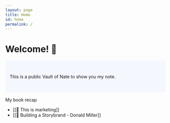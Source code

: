 ```yaml
---
layout: page
title: Home
id: home
permalink: /
---
```


# Welcome! 🌱

<p style="padding: 3em 1em; background: #f5f7ff; border-radius: 4px;">
  This is a public Vault of Nate to show you my note.
</p>

My book recap
- [[📙 This is marketing]]
- [[📙 Building a Storybrand - Donald Miller]]

<style>
  .wrapper {
    max-width: 46em;
  }
</style>

